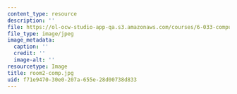 ```yaml
---
content_type: resource
description: ''
file: https://ol-ocw-studio-app-qa.s3.amazonaws.com/courses/6-033-computer-system-engineering-spring-2018/f71e947030e0207a655e28d00738d833_room2-comp.jpg
file_type: image/jpeg
image_metadata:
  caption: ''
  credit: ''
  image-alt: ''
resourcetype: Image
title: room2-comp.jpg
uid: f71e9470-30e0-207a-655e-28d00738d833
---
```

